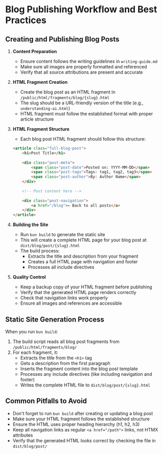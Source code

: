 # Blog Publishing Workflow and Best Practices

## Creating and Publishing Blog Posts

1. **Content Preparation**
   - Ensure content follows the writing guidelines in `writing-guide.md`
   - Make sure all images are properly formatted and referenced
   - Verify that all source attributions are present and accurate

2. **HTML Fragment Creation**
   - Create the blog post as an HTML fragment in `/public/html/fragments/blog/{slug}.html`
   - The slug should be a URL-friendly version of the title (e.g., `understanding-ai.html`)
   - HTML fragment must follow the established format with proper article structure

3. **HTML Fragment Structure**
   - Each blog post HTML fragment should follow this structure:
   ```html
   <article class="full-blog-post">
       <h1>Post Title</h1>
       
       <div class="post-meta">
           <span class="post-date">Posted on: YYYY-MM-DD</span>
           <span class="post-tags">Tags: tag1, tag2, tag3</span>
           <span class="post-author">By: Author Name</span>
       </div>
       
       <!-- Post content here -->
       
       <div class="post-navigation">
           <a href="/blog">← Back to all posts</a>
       </div>
   </article>
   ```

4. **Building the Site**
   - Run `bun build` to generate the static site
   - This will create a complete HTML page for your blog post at `dist/blog/post/{slug}.html`
   - The build process:
     - Extracts the title and description from your fragment
     - Creates a full HTML page with navigation and footer
     - Processes all include directives

5. **Quality Control**
   - Keep a backup copy of your HTML fragment before publishing
   - Verify that the generated HTML page renders correctly
   - Check that navigation links work properly
   - Ensure all images and references are accessible

## Static Site Generation Process

When you run `bun build`:

1. The build script reads all blog post fragments from `/public/html/fragments/blog/`
2. For each fragment, it:
   - Extracts the title from the `<h1>` tag
   - Gets a description from the first paragraph
   - Inserts the fragment content into the blog post template
   - Processes any include directives (like including navigation and footer)
   - Writes the complete HTML file to `dist/blog/post/{slug}.html`

## Common Pitfalls to Avoid

- Don't forget to run `bun build` after creating or updating a blog post
- Make sure your HTML fragment follows the established structure
- Ensure the HTML uses proper heading hierarchy (h1, h2, h3)
- Keep all navigation links as regular `<a href="/path">` links, not HTMX attributes
- Verify that the generated HTML looks correct by checking the file in `dist/blog/post/` 